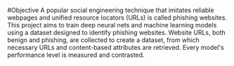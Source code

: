 #Objective
A popular social engineering technique that imitates reliable webpages and unified resource locators (URLs) is called phishing websites. This project aims to train deep neural nets and machine learning models using a dataset designed to identify phishing websites. Website URLs, both benign and phishing, are collected to create a dataset, from which necessary URLs and content-based attributes are retrieved. Every model's performance level is measured and contrasted.

